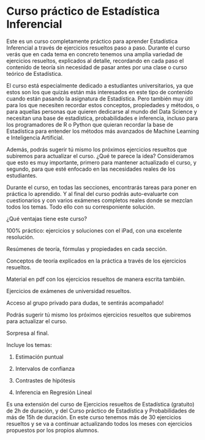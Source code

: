 # Curso práctico de Estadística Inferencial

Este es un curso completamente práctico para aprender Estadística Inferencial a través de ejercicios resueltos paso a paso. Durante el curso verás que en cada tema en concreto tenemos una amplia variedad de ejercicios resueltos, explicados al detalle, recordando en cada paso el contenido de teoría sin necesidad de pasar antes por una clase o curso teórico de Estadística.

El curso está especialmente dedicado a estudiantes universitarios, ya que estos son los que quizás están más interesados en este tipo de contenido cuando están pasando la asignatura de Estadística. Pero también muy útil para los que necesiten recordar estos conceptos, propiedades y métodos, o para aquellas personas que quieren dedicarse al mundo del Data Science y necesitan una base de estadística, probabilidades e inferencia, incluso para los programadores de R o Python que quieran recordar la base de Estadística para entender los métodos más avanzados de Machine Learning e Inteligencia Artificial.

Además, podrás sugerir tú mismo los próximos ejercicios resueltos que subiremos para actualizar el curso. ¿Qué te parece la idea? Consideramos que esto es muy importante, primero para mantener actualizado el curso, y segundo, para que esté enfocado en las necesidades reales de los estudiantes.

Durante el curso, en todas las secciones, encontrarás tareas para poner en práctica lo aprendido. Y al final del curso podrás auto-evaluarte con cuestionarios y con varios exámenes completos reales donde se mezclan todos los temas. Todo ello con su corresponiente solución.

¿Qué ventajas tiene este curso?

100% práctico: ejercicios y soluciones con el iPad, con una excelente resolución.

Resúmenes de teoría, fórmulas y propiedades en cada sección.

Conceptos de teoría explicados en la práctica a través de los ejercicios resueltos.

Material en pdf con los ejercicios resueltos de manera escrita también.

Ejercicios de exámenes de universidad resueltos.

Acceso al grupo privado para dudas, te sentirás acompañado! 

Podrás sugerir tú mismo los próximos ejercicios resueltos que subiremos para actualizar el curso.

Sorpresa al final.

Incluye los temas: 

1. Estimación puntual

2. Intervalos de confianza

3. Contrastes de hipótesis

4. Inferencia en Regresión Lineal

Es una extensión del curso de Ejercicios resueltos de Estadística (gratuito) de 2h de duración, y del Curso práctico de Estadística y Probabilidades de más de 15h de duración. En este curso tenemos más de 30 ejercicios resueltos y se va a continuar actualizando todos los meses con ejercicios propuestos por los propios alumnos. 
